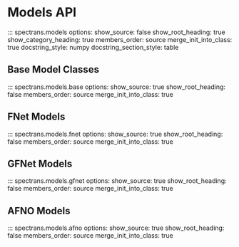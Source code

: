 # Models API

::: spectrans.models
    options:
      show_source: false
      show_root_heading: true
      show_category_heading: true
      members_order: source
      merge_init_into_class: true
      docstring_style: numpy
      docstring_section_style: table

## Base Model Classes

::: spectrans.models.base
    options:
      show_source: true
      show_root_heading: false
      members_order: source
      merge_init_into_class: true

## FNet Models

::: spectrans.models.fnet
    options:
      show_source: true
      show_root_heading: false
      members_order: source
      merge_init_into_class: true

## GFNet Models

::: spectrans.models.gfnet
    options:
      show_source: true
      show_root_heading: false
      members_order: source
      merge_init_into_class: true

## AFNO Models

::: spectrans.models.afno
    options:
      show_source: true
      show_root_heading: false
      members_order: source
      merge_init_into_class: true